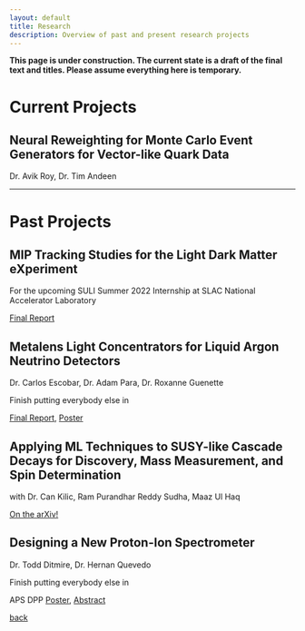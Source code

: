 ```yaml
---
layout: default
title: Research
description: Overview of past and present research projects
---
```


**This page is under construction. The current state is a draft of the final text and titles. Please assume everything here is temporary.**





# Current Projects

## Neural Reweighting for Monte Carlo Event Generators for Vector-like Quark Data

Dr. Avik Roy, Dr. Tim Andeen


* * *


# Past Projects

## MIP Tracking Studies for the Light Dark Matter eXperiment

For the upcoming SULI Summer 2022 Internship at SLAC National Accelerator Laboratory

[Final Report](https://drive.google.com/file/d/1qLirU9-NrpYYmL3AdhkunIGCviekDGed/view?usp=sharing)


## Metalens Light Concentrators for Liquid Argon Neutrino Detectors

Dr. Carlos Escobar, Dr. Adam Para, Dr. Roxanne Guenette

Finish putting everybody else in

[Final Report](about:blank), [Poster](about:blank)


## Applying ML Techniques to SUSY-like Cascade Decays for Discovery, Mass Measurement, and Spin Determination

with Dr. Can Kilic, Ram Purandhar Reddy Sudha, Maaz Ul Haq

[On the arXiv!](https://arxiv.org/abs/2210.01178)


## Designing a New Proton-Ion Spectrometer

Dr. Todd Ditmire, Dr. Hernan Quevedo

Finish putting everybody else in

APS DPP [Poster](about:blank), [Abstract](about:blank)

[back](./)

